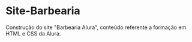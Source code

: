 # Site-Barbearia
Construção do site "Barbearia Alura", conteúdo referente a formação em HTML e CSS da Alura.
